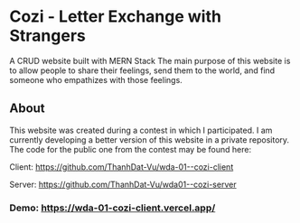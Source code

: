# Cozi - Letter Exchange with Strangers

A CRUD website built with MERN Stack The main purpose of this website is to allow people to share their feelings, send them to the world, and find someone who empathizes with those feelings.

## About

This website was created during a contest in which I participated. I am currently developing a better version of this website in a private repository. The code for the public one from the contest may be found here:

Client: https://github.com/ThanhDat-Vu/wda-01--cozi-client

Server: https://github.com/ThanhDat-Vu/wda01--cozi-server

### Demo: https://wda-01-cozi-client.vercel.app/
